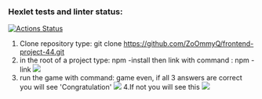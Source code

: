 ### Hexlet tests and linter status:
[![Actions Status](https://github.com/ZoOmmyQ/frontend-project-44/actions/workflows/hexlet-check.yml/badge.svg)](https://github.com/ZoOmmyQ/frontend-project-44/actions)
1. Clone repository  type: git clone https://github.com/ZoOmmyQ/frontend-project-44.git
2. in the root of a project type: npm -install
then link with command : npm -link
<a href="asciicast-dOTnGrz4v3b36sGnyl4qMJE2n" target="_blank"><img src="https://asciinema.org/a/dOTnGrz4v3b36sGnyl4qMJE2n.svg"></a>
3. run the game with command: game even, if all 3 answers are correct you will see 'Congratulation'
<a href="https://asciinema.org/a/lLjCI4D2DHpnfOGy6VPt71Qt9" target="_blank"><img src="https://asciinema.org/a/lLjCI4D2DHpnfOGy6VPt71Qt9.svg" /></a>
4.If not you will see this
<a href="asciicast-ohTaXTJgRu1MS2II6TvdZMoun" target="_blank"><img src="https://asciinema.org/a/ohTaXTJgRu1MS2II6TvdZMoun.svg"></a>

